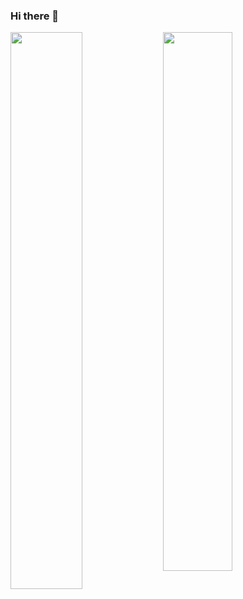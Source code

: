 ### Hi there 👋
<img align="left" width = "47.8%" src="https://github-readme-stats.vercel.app/api?username=soppydart&count_private=true&show_icons=true&theme=radical"/>
<img align="left" width = "47%" src="https://github-readme-stats.vercel.app/api/top-langs/?username=soppydart&langs_count=4&show_icons=true&theme=radical&layout=compact"/>

<!--
**soppydart/soppydart** is a ✨ _special_ ✨ repository because its `README.md` (this file) appears on your GitHub profile.

Here are some ideas to get you started:

- 🔭 I’m currently working on ...
- 🌱 I’m currently learning ...
- 👯 I’m looking to collaborate on ...
- 🤔 I’m looking for help with ...
- 💬 Ask me about ...
- 📫 How to reach me: ...
- 😄 Pronouns: ...
- ⚡ Fun fact: ...
-->
